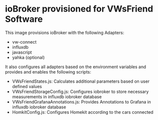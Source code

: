 # ioBroker provisioned for VWsFriend Software
This image provisions ioBroker with the following Adapters:
- vw-connect
- influxdb
- javascript
- yahka (optional)

It also configures all adapters based on the environment variables and provides and enables the following scripts:
- VWsFriendStates.js: Calculates additional parameters based on user defined values
- VWsFriendStorageConfig.js: Configures iobroker to store necessary measurements in influxdb iobroker database
- VWsFriendGrafanaAnnotations.js: Provides Annotations to Grafana in influxdb iobroker database
- HomkitConfig.js: Configures Homekit according to the cars connected

